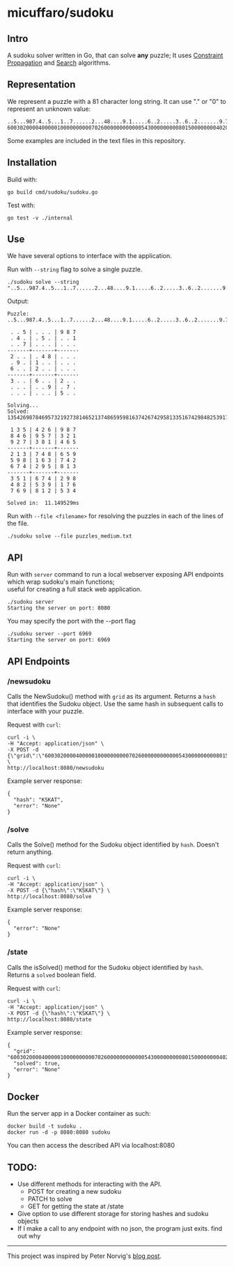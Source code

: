# micuffaro/sudoku

## Intro

A sudoku solver written in Go, that can solve **any** puzzle;
It uses [Constraint Propagation](https://en.wikipedia.org/wiki/Constraint_satisfaction) and [Search](https://en.wikipedia.org/wiki/Search_algorithm) algorithms.

## Representation

We represent a puzzle with a 81 character long string.
It can use "." or "0" to represent an unknown value:

```
..5...987.4..5...1..7......2...48....9.1.....6..2.....3..6..2.......9.7.......5..
600302000040000010000000000702600000000000054300000000080150000000040200000000700
```

Some examples are included in the text files in this repository.

## Installation
Build with:

```
go build cmd/sudoku/sudoku.go
```

Test with:
```
go test -v ./internal
```

## Use

We have several options to interface with the application.

Run with `--string` flag to solve a single puzzle.

```
./sudoku solve --string "..5...987.4..5...1..7......2...48....9.1.....6..2.....3..6..2.......9.7.......5.."
```

Output:
```
Puzzle:  ..5...987.4..5...1..7......2...48....9.1.....6..2.....3..6..2.......9.7.......5..

 . . 5 | . . . | 9 8 7
 . 4 . | . 5 . | . . 1
 . . 7 | . . . | . . .
-------+-------+-------
 2 . . | . 4 8 | . . .
 . 9 . | 1 . . | . . .
 6 . . | 2 . . | . . .
-------+-------+-------
 3 . . | 6 . . | 2 . .
 . . . | . . 9 | . 7 .
 . . . | . . . | 5 . .

Solving...
Solved:  135426987846957321927381465213748659598163742674295813351674298482539176769812534

 1 3 5 | 4 2 6 | 9 8 7
 8 4 6 | 9 5 7 | 3 2 1
 9 2 7 | 3 8 1 | 4 6 5
-------+-------+-------
 2 1 3 | 7 4 8 | 6 5 9
 5 9 8 | 1 6 3 | 7 4 2
 6 7 4 | 2 9 5 | 8 1 3
-------+-------+-------
 3 5 1 | 6 7 4 | 2 9 8
 4 8 2 | 5 3 9 | 1 7 6
 7 6 9 | 8 1 2 | 5 3 4

Solved in:  11.149529ms
```

Run with `--file <filename>` for resolving the puzzles in each of the lines of the file.
```
./sudoku solve --file puzzles_medium.txt
```

## API

Run with `server` command to run a local webserver exposing API endpoints which wrap sudoku's main functions;  
useful for creating a full stack web application.

```
./sudoku server
Starting the server on port: 8080
```

You may specify the port with the --port flag
```
./sudoku server --port 6969
Starting the server on port: 6969
```

## API Endpoints
### /newsudoku
Calls the NewSudoku() method with `grid` as its argument.
Returns a `hash` that identifies the Sudoku object.
Use the same hash in subsequent calls to interface with your puzzle.

Request with `curl`:
```
curl -i \
-H "Accept: application/json" \
-X POST -d {\"grid\":\"600302000040000010000000000702600000000000054300000000080150000000040200000000700\"} \
http://localhost:8080/newsudoku
```

Example server response:
```
{
  "hash": "KSKAT",
  "error": "None"
}
```

### /solve
Calls the Solve() method for the Sudoku object identified by `hash`.
Doesn't return anything.

Request with `curl`:
```
curl -i \
-H "Accept: application/json" \
-X POST -d {\"hash\":\"KSKAT\"} \
http://localhost:8080/solve
```

Example server response:
```
{
  "error": "None"
}
```

### /state
Calls the isSolved() method for the Sudoku object identified by `hash`.
Returns a `solved` boolean field.

Request with `curl`:
```
curl -i \
-H "Accept: application/json" \
-X POST -d {\"hash\":\"KSKAT\"} \
http://localhost:8080/state
```

Example server response:
```
{
  "grid": "600302000040000010000000000702600000000000054300000000080150000000040200000000700",
  "solved": true,
  "error": "None"
}
```

## Docker

Run the server app in a Docker container as such:
```
docker build -t sudoku .
docker run -d -p 8080:8080 sudoku
```

You can then access the described API via localhost:8080

## TODO:
- Use different methods for interacting with the API.
    - POST for creating a new sudoku
    - PATCH to solve
    - GET for getting the state at <hashid>/state
- Give option to use different storage for storing hashes and sudoku objects
- If I make a call to any endpoint with no json, the program just exits. find out why

---

This project was inspired by Peter Norvig's [blog post](https://norvig.com/sudoku.html).
